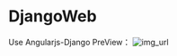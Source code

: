 # DjangoWeb
Use Angularjs-Django
PreView：
![img_url](https://github.com/Tokoy/DjangoWeb/tree/master/common_static/img/PreView.png)
